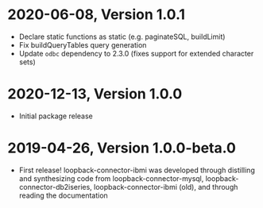 2020-06-08, Version 1.0.1
=========================

 * Declare static functions as static (e.g. paginateSQL, buildLimit)
 * Fix buildQueryTables query generation
 * Update `odbc` dependency to 2.3.0 (fixes support for extended character sets)

2020-12-13, Version 1.0.0
=========================

* Initial package release

2019-04-26, Version 1.0.0-beta.0
=========================

 * First release! loopback-connector-ibmi was developed through
   distilling and synthesizing code from loopback-connector-mysql,
   loopback-connector-db2iseries, loopback-connector-ibmi (old), and
   through reading the documentation
